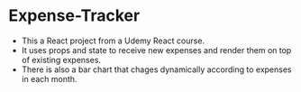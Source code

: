 # Expense-Tracker  

- This a React project from a Udemy React course.  
- It uses props and state to receive new expenses and render them on top of existing expenses.  
- There is also a bar chart that chages dynamically according to expenses in each month.
